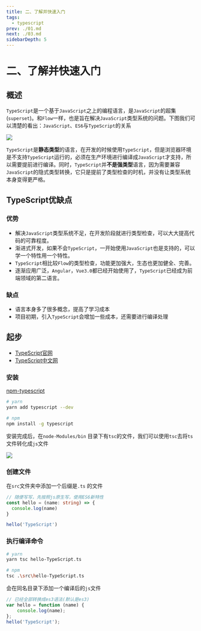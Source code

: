 ```yaml
---
title: 二、了解并快速入门
tags: 
  - typescript
prev: ./01.md
next: ./03.md
sidebarDepth: 5
---
```

# 二、了解并快速入门

## 概述
`TypeScript`是一个基于`JavaScript`之上的编程语言，是`JavaScript`的超集(`superset`)。和`Flow`一样，也是旨在解决`JavaScript`类型系统的问题。下图我们可以清楚的看出：`JavaScript`、`ES6`与`TypeScript`的关系

![](https://p9-juejin.byteimg.com/tos-cn-i-k3u1fbpfcp/2b3fc31433084a289780a1f45a9ecb0e~tplv-k3u1fbpfcp-watermark.image)

`TypeScript`是**静态类型**的语言，在开发的时候使用`TypeScript`，但是浏览器环境是不支持`TypeScript`运行的，必须在生产环境进行编译成`JavaScript`才支持，所以需要提前进行编译。同时，`TypeScript`并**不是强类型**语言，因为需要兼容`JavaScript`的隐式类型转换，它只是提前了类型检查的时机，并没有让类型系统本身变得更严格。

## TypeScript优缺点
### 优势

- 解决`JavaScript`类型系统不足，在开发阶段就进行类型检查，可以大大提高代码的可靠程度。
- 渐进式开发，如果不会`TypeScript`，一开始使用`JavaScript`也是支持的，可以学一个特性用一个特性。
- `TypeScript`相比较`Flow`的类型检查，功能更加强大，生态也更加健全、完善。
- 逐渐应用广泛，`Angular`，`Vue3.0`都已经开始使用了，`TypeScript`已经成为前端领域的第二语言。

### 缺点

- 语言本身多了很多概念，提高了学习成本
- 项目初期，引入`TypeScript`会增加一些成本，还需要进行编译处理

## 起步
- [TypeScript官网](https://www.typescriptlang.org/)
- [TypeScript中文网](https://www.tslang.cn/)
### 安装
[npm-typescript](https://www.npmjs.com/package/typescript)
```bash
# yarn
yarn add typescript --dev

# npm
npm install -g typescript
```

安装完成后，在`node-Modules/bin` 目录下有`tsc`的文件，我们可以使用`tsc`去将`ts`文件转化成`js`文件

![](https://p9-juejin.byteimg.com/tos-cn-i-k3u1fbpfcp/11b213cce15e48c6bbaff37c6fc1476a~tplv-k3u1fbpfcp-watermark.image)

### 创建文件
在`src`文件夹中添加一个后缀是`.ts` 的文件

```ts
// 随便写写，先按照js原生写，使用ES6新特性
const hello = (name: string) => {
  console.log(name)
}

hello('TypeScript')
```

### 执行编译命令
```bash
# yarn
yarn tsc hello-TypeScript.ts

# npm
tsc .\src\hello-TypeScript.ts
```

会在同名目录下添加一个编译后的`js`文件

```js
// 已经全部转换成es3语法(默认是es3)
var hello = function (name) {
    console.log(name);
};
hello('TypeScript');
```

<Vssue :options="{ locale: 'zh' }"/>